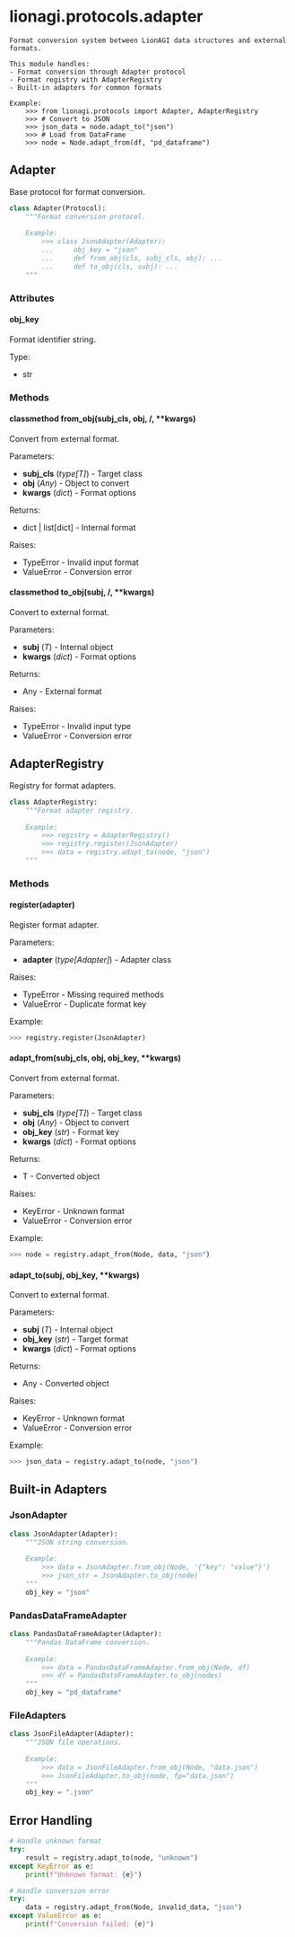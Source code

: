 # lionagi.protocols.adapter

```
Format conversion system between LionAGI data structures and external formats.

This module handles:
- Format conversion through Adapter protocol
- Format registry with AdapterRegistry
- Built-in adapters for common formats

Example:
    >>> from lionagi.protocols import Adapter, AdapterRegistry
    >>> # Convert to JSON
    >>> json_data = node.adapt_to("json")
    >>> # Load from DataFrame 
    >>> node = Node.adapt_from(df, "pd_dataframe")
```

## Adapter

Base protocol for format conversion.

```python
class Adapter(Protocol):
    """Format conversion protocol.
    
    Example:
        >>> class JsonAdapter(Adapter):
        ...     obj_key = "json"
        ...     def from_obj(cls, subj_cls, obj): ...
        ...     def to_obj(cls, subj): ...
    """
```

### Attributes

#### obj_key
Format identifier string.

Type:
- str

### Methods

#### classmethod from_obj(subj_cls, obj, /, **kwargs)
Convert from external format.

Parameters:
- **subj_cls** (*type[T]*) - Target class
- **obj** (*Any*) - Object to convert
- **kwargs** (*dict*) - Format options

Returns:
- dict | list[dict] - Internal format

Raises:
- TypeError - Invalid input format
- ValueError - Conversion error

#### classmethod to_obj(subj, /, **kwargs)
Convert to external format.

Parameters:
- **subj** (*T*) - Internal object
- **kwargs** (*dict*) - Format options

Returns:
- Any - External format

Raises:
- TypeError - Invalid input type
- ValueError - Conversion error

## AdapterRegistry

Registry for format adapters.

```python
class AdapterRegistry:
    """Format adapter registry.
    
    Example:
        >>> registry = AdapterRegistry()
        >>> registry.register(JsonAdapter)
        >>> data = registry.adapt_to(node, "json")
    """
```

### Methods

#### register(adapter)
Register format adapter.

Parameters:
- **adapter** (*type[Adapter]*) - Adapter class

Raises:
- TypeError - Missing required methods
- ValueError - Duplicate format key

Example:
```python
>>> registry.register(JsonAdapter)
```

#### adapt_from(subj_cls, obj, obj_key, **kwargs) 
Convert from external format.

Parameters:
- **subj_cls** (*type[T]*) - Target class
- **obj** (*Any*) - Object to convert
- **obj_key** (*str*) - Format key
- **kwargs** (*dict*) - Format options

Returns:
- T - Converted object

Raises:
- KeyError - Unknown format
- ValueError - Conversion error

Example:
```python
>>> node = registry.adapt_from(Node, data, "json")
```

#### adapt_to(subj, obj_key, **kwargs)
Convert to external format.

Parameters:
- **subj** (*T*) - Internal object
- **obj_key** (*str*) - Target format
- **kwargs** (*dict*) - Format options

Returns:
- Any - Converted object

Raises:
- KeyError - Unknown format
- ValueError - Conversion error

Example:
```python
>>> json_data = registry.adapt_to(node, "json")
```

## Built-in Adapters

### JsonAdapter
```python
class JsonAdapter(Adapter):
    """JSON string conversion.
    
    Example:
        >>> data = JsonAdapter.from_obj(Node, '{"key": "value"}')
        >>> json_str = JsonAdapter.to_obj(node)
    """
    obj_key = "json"
```

### PandasDataFrameAdapter
```python
class PandasDataFrameAdapter(Adapter):
    """Pandas DataFrame conversion.
    
    Example:
        >>> data = PandasDataFrameAdapter.from_obj(Node, df)
        >>> df = PandasDataFrameAdapter.to_obj(nodes)
    """
    obj_key = "pd_dataframe"
```

### FileAdapters
```python
class JsonFileAdapter(Adapter):
    """JSON file operations.
    
    Example:
        >>> data = JsonFileAdapter.from_obj(Node, "data.json")
        >>> JsonFileAdapter.to_obj(node, fp="data.json")
    """
    obj_key = ".json"
```

## Error Handling

```python
# Handle unknown format
try:
    result = registry.adapt_to(node, "unknown")
except KeyError as e:
    print(f"Unknown format: {e}")

# Handle conversion error
try:
    data = registry.adapt_from(Node, invalid_data, "json")
except ValueError as e:
    print(f"Conversion failed: {e}")
```
